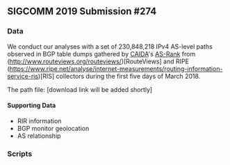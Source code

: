 ## SIGCOMM 2019 Submission #274 ##

### Data ###
We conduct our analyses with a set of 230,848,218 IPv4 AS-level paths observed in BGP table dumps gathered by [CAIDA](http://www.caida.org)'s [AS-Rank](http://as-rank.caida.org/) from (http://www.routeviews.org/routeviews/)[RouteViews] and RIPE (https://www.ripe.net/analyse/internet-measurements/routing-information-service-ris)[RIS] collectors during the first five days of March 2018.

The path file: [download link will be added shortly]

#### Supporting Data ####
* RIR information
* BGP monitor geolocation
* AS relationship


### Scripts ###
